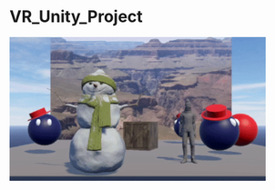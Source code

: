 # VR_Unity_Project

<img src="https://github.com/tijanaahmetovic/VR_Unity_Project/blob/master/Ethan_moves.gif" alt="Scene Screenshot" title="Scene Screenshot">